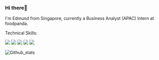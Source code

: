 ### Hi there👋
I'm Edmund from Singapore, currently a Business Analyst (APAC) Intern at foodpanda.

Technical Skills:

<img src="https://img.shields.io/badge/-Python-3776AB?logo=Python&logoColor=fff"> <img src="https://img.shields.io/badge/-SQL-CC2927?logo=Microsoft SQL Server&logoColor=fff">  <img src="https://img.shields.io/badge/-TensorFlow-FF6F00?logo=TensorFlow&logoColor=fff"> <img src="https://img.shields.io/badge/-R-276DC3?logo=R&logoColor=fff"> <img src="https://img.shields.io/badge/-Tableau-E97627?logo=Tableau&logoColor=fff">


![Github_stats](https://github-readme-stats.vercel.app/api?username=kohweijie97&count_private=true&show_icons=true&theme=radical)

